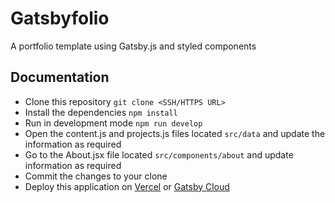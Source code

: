 # Gatsbyfolio

A portfolio template using Gatsby.js and styled components

## Documentation

- Clone this repository `git clone <SSH/HTTPS URL>`
- Install the dependencies `npm install`
- Run in development mode `npm run develop`
- Open the content.js and projects.js files located `src/data` and update the information as required
- Go to the About.jsx file located `src/components/about` and update information as required
- Commit the changes to your clone
- Deploy this application on [Vercel](https://vercel.com) or [Gatsby Cloud](https://www.gatsbyjs.com/cloud/)
